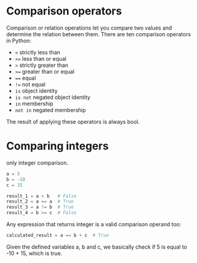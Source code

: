 # Comparison operators
Comparison or relation operations let you compare two values and determine the relation between them. There are ten comparison operators in Python:
- `<` strictly less than
- `<=` less than or equal
- `>` strictly greater than
- `>=` greater than or equal
- `==` equal
- `!=` not equal
- `is` object identity
- `is not` negated object identity
- `in` membership
- `not in` negated membership

The result of applying these operators is always bool.
# Comparing integers
 only integer comparison.

```python
a = 5
b = -10
c = 15

result_1 = a < b   # False
result_2 = a == a  # True
result_3 = a != b  # True
result_4 = b >= c  # False
```
Any expression that returns integer is a valid comparison operand too:

```python
calculated_result = a == b + c  # True
```
Given the defined variables a, b and c, we basically check if 5 is equal to -10 + 15, which is true.
